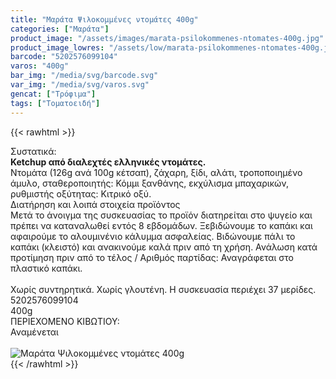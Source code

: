 ```yaml
---
title: "Μαράτα Ψιλοκομμένες ντομάτες 400g"
categories: ["Μαράτα"]
product_image: "/assets/images/marata-psilokommenes-ntomates-400g.jpg"
product_image_lowres: "/assets/low/marata-psilokommenes-ntomates-400g.jpg"
barcode: "5202576099104"
varos: "400g"
bar_img: "/media/svg/barcode.svg"
var_img: "/media/svg/varos.svg"
gencat: ["Τρόφιμα"]
tags: ["Τοματοειδή"]
---
```

{{< rawhtml >}}

<div class="sload333"><div class="product"><div id="sistatika">Συστατικά:</div><div class="alltext"><strong>Ketchup από διαλεχτές ελληνικές ντομάτες.</strong><br>Ντομάτα (126g ανά 100g κέτσαπ), ζάχαρη, ξίδι, αλάτι, τροποποιημένο άμυλο, σταθεροποιητής: Κόμμι ξανθάνης, εκχύλισμα μπαχαρικών, ρυθμιστής οξύτητας: Κιτρικό οξύ.</div><div id="loipa">Διατήρηση και λοιπά στοιχεία προϊόντος</div><div class="alltext">Μετά το άνοιγμα της συσκευασίας το προϊόν διατηρείται στο ψυγείο και πρέπει να καταναλωθεί εντός 8 εβδομάδων. Ξεβιδώνουμε το καπάκι και αφαιρούμε το αλουμινένιο κάλυμμα ασφαλείας. Βιδώνουμε πάλι το καπάκι (κλειστό) και ανακινούμε καλά πριν από τη χρήση. Ανάλωση κατά προτίμηση πριν από το τέλος / Aριθμός παρτίδας: Αναγράφεται στο πλαστικό καπάκι.<br><br>Χωρίς συντηρητικά. Χωρίς γλουτένη. H συσκευασία περιέχει 37 μερίδες.</div><div id="barcode"><div id="barimage1"></div><span id="bartext">5202576099104</span></div><div id="varos"><div id="varosimage1"></div><span id="varostext">400g</span></div><div id="kivotio">ΠΕΡΙΕΧΟΜΕΝΟ ΚΙΒΩΤΙΟΥ:<br>Αναμένεται</div><br><div class="pimg"><img alt="Μαράτα Ψιλοκομμένες ντομάτες 400g" title="Μαράτα Ψιλοκομμένες ντομάτες 400g" src="/assets/images/marata-psilokommenes-ntomates-400g.jpg"></div></div></div>
{{< /rawhtml >}}


